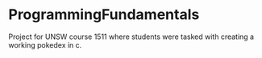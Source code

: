 # ProgrammingFundamentals

Project for UNSW course 1511 where students were tasked with creating a working pokedex in c.
